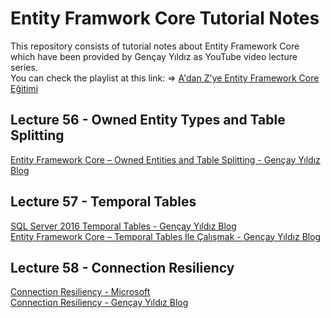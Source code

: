 # Entity Framwork Core Tutorial Notes
<a>This repository consists of tutorial notes about Entity Framework Core which have been provided by Gençay Yıldız as YouTube video lecture series.</a><br/>
You can check the playlist at this link: => <a href="https://www.youtube.com/playlist?list=PLQVXoXFVVtp1o3nq3-IXv42bPaFlzroBE">A'dan Z'ye Entity Framework Core Eğitimi</a>


## Lecture 56 - Owned Entity Types and Table Splitting
<a target="blank" href="https://www.gencayyildiz.com/blog/entity-framework-core-owned-entities-and-table-splitting/">Entity Framework Core – Owned Entities and Table Splitting - Gençay Yıldız Blog</a>

## Lecture 57 - Temporal Tables
<a target="blank" href="https://www.gencayyildiz.com/blog/sql-server-2016-temporal-tables/">SQL Server 2016 Temporal Tables - Gençay Yıldız Blog</a><br>
<a target="blank" href="https://www.gencayyildiz.com/blog/entity-framework-core-temporal-tables-ile-calismak/">Entity Framework Core – Temporal Tables İle Çalışmak - Gençay Yıldız Blog</a>

## Lecture 58 - Connection Resiliency

<a target="blank" href="https://learn.microsoft.com/en-us/ef/core/miscellaneous/connection-resiliency">Connection Resiliency - Microsoft</a><br>
<a target="blank" href="https://www.gencayyildiz.com/blog/entity-framework-core-connection-resiliency/">Connection Resiliency - Gençay Yıldız Blog</a>




